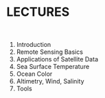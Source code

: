 # LECTURES

​

1. Introduction
2. Remote Sensing Basics
3. Applications of Satellite Data
4. Sea Surface Temperature
5. Ocean Color
6. Altimetry, Wind, Salinity
7. Tools

​

